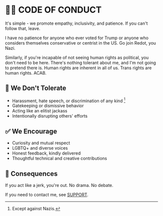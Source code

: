 # 🏳️‍🌈 CODE OF CONDUCT

It's simple - we promote empathy, inclusivity, and patience. If you can't follow that, leave.

I have no patience for anyone who ever voted for Trump or anyone who considers themselves conservative or centrist in the US. Go join Redot, you Nazi.

Similarly, if you're incapable of not seeing human rights as political, you don't need to be here. There's nothing tolerant about me, and I'm not going to pretend there is. Human rights are inherent in all of us. Trans rights are human rights. ACAB.

## 🚫 We Don't Tolerate

- Harassment, hate speech, or discrimination of any kind [^1]
- Gatekeeping or dismissive behavior
- Acting like an elitist jackass
- Intentionally disrupting others' efforts

## ✅ We Encourage

- Curiosity and mutual respect
- LGBTQ+ and diverse voices
- Honest feedback, kindly delivered
- Thoughtful technical and creative contributions

## 🧹 Consequences

If you act like a jerk, you're out. No drama. No debate.

If you need to contact me, see [SUPPORT](SUPPORT.md).

[^1]: Except against Nazis.
